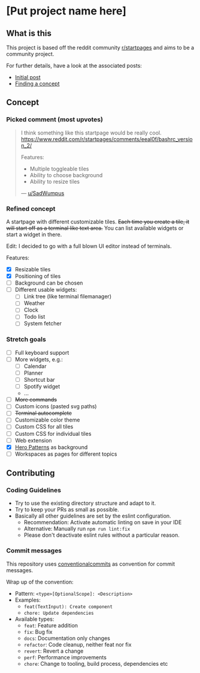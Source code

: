 # [Put project name here]

## What is this

This project is based off the reddit community [r/startpages](https://www.reddit.com/r/startpages) and aims to be a community project.

For further details, have a look at the associated posts:

- [Initial post](https://www.reddit.com/r/startpages/comments/ymzu14/lets_create_something_neat_together/)
- [Finding a concept](https://www.reddit.com/r/startpages/comments/yrqt41/lets_create_something_neat_together_finding_a/)

## Concept

### Picked comment (most upvotes)

> I think something like this startpage would be really cool. https://www.reddit.com/r/startpages/comments/eeal0f/bashrc_version_2/
>
> Features:
>
> - Multiple toggleable tiles
> - Ability to choose background
> - Ability to resize tiles
>
> — [u/SadWumpus](https://www.reddit.com/r/startpages/comments/yrqt41/comment/ivv538k/?utm_source=share&utm_medium=web2x&context=3)

### Refined concept

A startpage with different customizable tiles.
~~Each time you create a tile, it will start off as a terminal like text area.~~
You can list available widgets or start a widget in there.

Edit: I decided to go with a full blown UI editor instead of terminals.

Features:

- [x] Resizable tiles
- [x] Positioning of tiles
- [ ] Background can be chosen
- [ ] Different usable widgets:
  - [ ] Link tree (like terminal filemanager)
  - [ ] Weather
  - [ ] Clock
  - [ ] Todo list
  - [ ] System fetcher

### Stretch goals

- [ ] Full keyboard support
- [ ] More widgets, e.g.:
  - [ ] Calendar
  - [ ] Planner
  - [ ] Shortcut bar
  - [ ] Spotify widget
  - ...
- [ ] ~~More commands~~
- [ ] Custom icons (pasted svg paths)
- [ ] ~~Terminal autocomplete~~
- [ ] Customizable color theme
- [ ] Custom CSS for all tiles
- [ ] Custom CSS for individual tiles
- [ ] Web extension
- [x] [Hero Patterns](https://heropatterns.com/) as background
- [ ] Workspaces as pages for different topics

## Contributing

### Coding Guidelines

- Try to use the existing directory structure and adapt to it.
- Try to keep your PRs as small as possible.
- Basically all other guidelines are set by the eslint configuration.
  - Recommendation: Activate automatic linting on save in your IDE
  - Alternative: Manually run `npm run lint:fix`
  - Please don't deactivate eslint rules without a particular reason.

### Commit messages

This repository uses [conventionalcommits](https://www.conventionalcommits.org/) as convention for commit messages.

Wrap up of the convention:

- Pattern: `<type>[OptionalScope]: <Description>`
- Examples:
  - `feat(TextInput): Create component`
  - `chore: Update dependencies`
- Available types:
  - `feat`: Feature addition
  - `fix`: Bug fix
  - `docs`: Documentation only changes
  - `refactor`: Code cleanup, neither feat nor fix
  - `revert`: Revert a change
  - `perf`: Performance improvements
  - `chore`: Change to tooling, build process, dependencies etc
